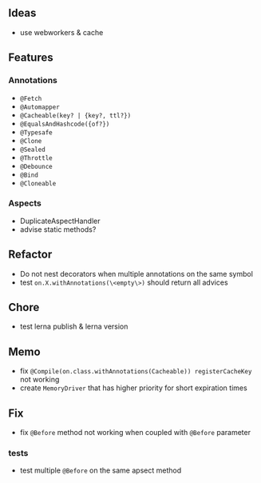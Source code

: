 ## Ideas
- use webworkers & cache

## Features
### Annotations
- `@Fetch`
- `@Automapper`
- `@Cacheable(key? | {key?, ttl?})`
- `@EqualsAndHashcode({of?})`
- `@Typesafe`
- `@Clone`
- `@Sealed`
- `@Throttle`
- `@Debounce`
- `@Bind`
- `@Cloneable`

### Aspects
 - DuplicateAspectHandler
 - advise static methods?
 
## Refactor
- Do not nest decorators when multiple annotations on the same symbol
- test `on.X.withAnnotations(\<empty\>)` should return all advices


## Chore
- test lerna publish & lerna version

## Memo
- fix `@Compile(on.class.withAnnotations(Cacheable)) registerCacheKey` not working 
- create `MemoryDriver` that has higher priority for short expiration times

## Fix
- fix `@Before` method not working when coupled with `@Before` parameter  

### tests
 - test multiple `@Before` on the same apsect method
  
